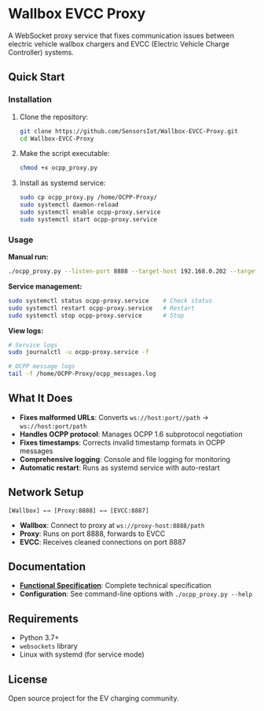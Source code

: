 # Wallbox EVCC Proxy

A WebSocket proxy service that fixes communication issues between electric vehicle wallbox chargers and EVCC (Electric Vehicle Charge Controller) systems.

## Quick Start

### Installation

1. Clone the repository:
   ```bash
   git clone https://github.com/SensorsIot/Wallbox-EVCC-Proxy.git
   cd Wallbox-EVCC-Proxy
   ```

2. Make the script executable:
   ```bash
   chmod +x ocpp_proxy.py
   ```

3. Install as systemd service:
   ```bash
   sudo cp ocpp_proxy.py /home/OCPP-Proxy/
   sudo systemctl daemon-reload
   sudo systemctl enable ocpp-proxy.service
   sudo systemctl start ocpp-proxy.service
   ```

### Usage

**Manual run:**
```bash
./ocpp_proxy.py --listen-port 8888 --target-host 192.168.0.202 --target-port 8887
```

**Service management:**
```bash
sudo systemctl status ocpp-proxy.service    # Check status
sudo systemctl restart ocpp-proxy.service   # Restart
sudo systemctl stop ocpp-proxy.service      # Stop
```

**View logs:**
```bash
# Service logs
sudo journalctl -u ocpp-proxy.service -f

# OCPP message logs
tail -f /home/OCPP-Proxy/ocpp_messages.log
```

## What It Does

- **Fixes malformed URLs**: Converts `ws://host:port//path` → `ws://host:port/path`
- **Handles OCPP protocol**: Manages OCPP 1.6 subprotocol negotiation
- **Fixes timestamps**: Corrects invalid timestamp formats in OCPP messages
- **Comprehensive logging**: Console and file logging for monitoring
- **Automatic restart**: Runs as systemd service with auto-restart

## Network Setup

```
[Wallbox] ←→ [Proxy:8888] ←→ [EVCC:8887]
```

- **Wallbox**: Connect to proxy at `ws://proxy-host:8888/path`
- **Proxy**: Runs on port 8888, forwards to EVCC
- **EVCC**: Receives cleaned connections on port 8887

## Documentation

- **[Functional Specification](Wallbox-EVCC-Proxy-FSD.md)**: Complete technical specification
- **Configuration**: See command-line options with `./ocpp_proxy.py --help`

## Requirements

- Python 3.7+
- `websockets` library
- Linux with systemd (for service mode)

## License

Open source project for the EV charging community.